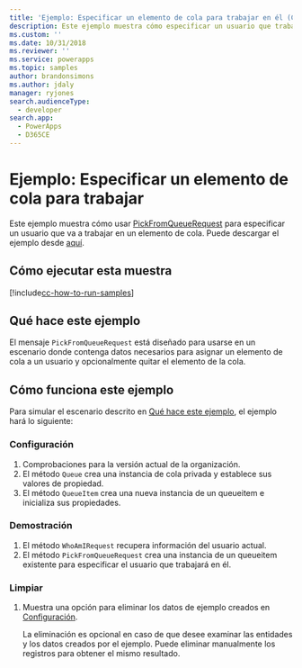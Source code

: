 ```yaml
---
title: 'Ejemplo: Especificar un elemento de cola para trabajar en él (Common Data Service para aplicaciones) | Microsoft Docs'
description: Este ejemplo muestra cómo especificar un usuario que trabajará en un elemento de cola.
ms.custom: ''
ms.date: 10/31/2018
ms.reviewer: ''
ms.service: powerapps
ms.topic: samples
author: brandonsimons
ms.author: jdaly
manager: ryjones
search.audienceType:
  - developer
search.app:
  - PowerApps
  - D365CE
---
```

# <a name="sample-specify-a-queue-item-to-work-on"></a>Ejemplo: Especificar un elemento de cola para trabajar

<!-- https://docs.microsoft.com/en-us/dynamics365/customer-engagement/developer/sample-specify-queue-item-work-early-bound -->

Este ejemplo muestra cómo usar [PickFromQueueRequest](https://docs.microsoft.com/en-us/dotnet/api/microsoft.crm.sdk.messages.pickfromqueuerequest?view=dynamics-general-ce-9) para especificar un usuario que va a trabajar en un elemento de cola. Puede descargar el ejemplo desde [aquí](https://github.com/Microsoft/PowerApps-Samples/tree/master/cds/orgsvc/C%23/SpecifyQueueItem).

## <a name="how-to-run-this-sample"></a>Cómo ejecutar esta muestra

[!include[cc-how-to-run-samples](../../includes/cc-how-to-run-samples.md)]

## <a name="what-this-sample-does"></a>Qué hace este ejemplo

El mensaje `PickFromQueueRequest` está diseñado para usarse en un escenario donde contenga datos necesarios para asignar un elemento de cola a un usuario y opcionalmente quitar el elemento de la cola.

## <a name="how-this-sample-works"></a>Cómo funciona este ejemplo

Para simular el escenario descrito en [Qué hace este ejemplo](#what-this-sample-does), el ejemplo hará lo siguiente:

### <a name="setup"></a>Configuración

1. Comprobaciones para la versión actual de la organización.
2. El método `Queue` crea una instancia de cola privada y establece sus valores de propiedad.
3. El método `QueueItem` crea una nueva instancia de un queueitem e inicializa sus propiedades.

### <a name="demonstrate"></a>Demostración

1. El método `WhoAmIRequest` recupera información del usuario actual.
1. El método `PickFromQueueRequest` crea una instancia de un queueitem existente para especificar el usuario que trabajará en él.


### <a name="clean-up"></a>Limpiar

1. Muestra una opción para eliminar los datos de ejemplo creados en [Configuración](#setup).

    La eliminación es opcional en caso de que desee examinar las entidades y los datos creados por el ejemplo. Puede eliminar manualmente los registros para obtener el mismo resultado.

